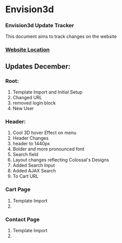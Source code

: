 # Envision3d
### Envision3d Update Tracker
This document aims to track changes on the website

### [Website Location](https://cravingclicks.dev/Envision3d/ "Track Changes")


## Updates December:

### Root:
1. Template Import and Initial Setup
2. Changed URL
3. removed login block
4. New User

### Header:
1. Cool 3D hover Effect on menu
2. Header Changes
3. header to 1440px
4. Bolder and more pronounced font
5. Search field
6. Layout changes reflecting Colossal's Designs
7. Added Search Input
8. Added AJAX Search
9. To Cart URL

### Cart Page
1. Template Import
2. 

### Contact Page
1. Template Import
2. 


